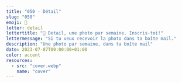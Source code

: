 ```yaml
---
title: "050 - Détail"
slug: "050"
emoji: 👀
letter: detail
lettertitle: "👀 Detail, une photo par semaine. Inscris-toi!"
lettermessage: "Si tu veux recevoir la photo dans ta boîte mail."
description: "Une photo par semaine, dans ta boîte mail"
date: 2023-07-07T00:00:00+01:00
color: accent
resources:
  - src: "cover.webp"
    name: "cover"
---
```


